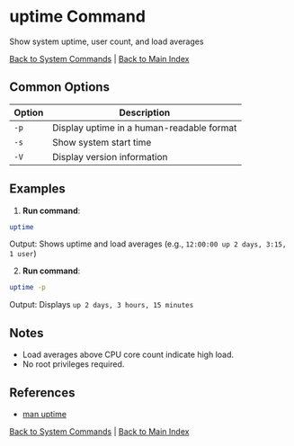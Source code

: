 # uptime Command

Show system uptime, user count, and load averages

[Back to System Commands](./index.md) | [Back to Main Index](../../README.md)

## Common Options

| Option | Description |
|--------|-------------|
| `-p` | Display uptime in a human-readable format |
| `-s` | Show system start time |
| `-V` | Display version information |

## Examples
1. **Run command**:
```bash
uptime
```
Output: Shows uptime and load averages (e.g., `12:00:00 up 2 days, 3:15, 1 user`)

2. **Run command**:
```bash
uptime -p
```
Output: Displays `up 2 days, 3 hours, 15 minutes`


## Notes
- Load averages above CPU core count indicate high load.
- No root privileges required.

## References
- [man uptime](https://man7.org/linux/man-pages/man1/uptime.1.html)

[Back to System Commands](../index.md) | [Back to Main Index](../../README.md)